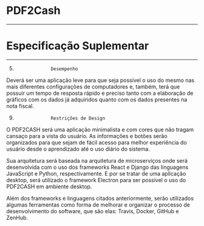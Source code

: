 # PDF2Cash
***
# Especificação Suplementar
***

5.                  Desempenho
Deverá ser uma aplicação leve para que seja possível o uso do mesmo nas mais diferentes configurações de computadores e, também, terá que possuir um tempo de resposta rápido e preciso tanto com a elaboração de gráficos com os dados já adquiridos quanto com os dados presentes na nota fiscal.

9.                  Restrições de Design
O PDF2CASH será uma aplicação minimalista e com cores que não tragam cansaço para a vista do usuário. As informações e botões serão organizados para que sejam de fácil acesso para melhor experiência do usuário desde o aprendizado até o uso diário do sistema. 

Sua arquitetura será baseada na arquitetura de microserviços onde será desenvolvida com o uso dos frameworks React e Django das linguagens JavaScript e Python, respectivamente. E por se tratar de uma aplicação desktop, será utilizado o framework Electron para ser possível o uso do PDF2CASH em ambiente desktop. 

Além dos frameworks e linguagens citados anteriormente, serão utilizados algumas ferramentas como forma de melhorar e organizar o processo de desenvolvimento do software, que são elas: Travis, Docker, GitHub e ZenHub.
